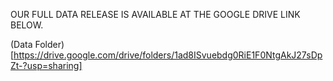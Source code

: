 OUR FULL DATA RELEASE IS AVAILABLE AT THE GOOGLE DRIVE LINK BELOW.

(Data Folder)[https://drive.google.com/drive/folders/1ad8ISvuebdg0RiE1F0NtgAkJ27sDpZt-?usp=sharing]
